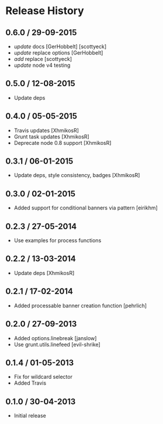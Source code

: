 # Release History

## 0.6.0 / 29-09-2015

* _update_ docs [GerHobbelt] [scottyeck]
* _update_ replace options [GerHobbelt]
* _add_ replace [scottyeck]
* _update_ node v4 testing

## 0.5.0 / 12-08-2015

* Update deps

## 0.4.0 / 05-05-2015

* Travis updates [XhmikosR]
* Grunt task updates [XhmikosR]
* Deprecate node 0.8 support [XhmikosR]

## 0.3.1 / 06-01-2015

* Update deps, style consistency, badges [XhmikosR]

## 0.3.0 / 02-01-2015

* Added support for conditional banners via pattern [eirikhm]

## 0.2.3 / 27-05-2014

* Use examples for process functions

## 0.2.2 / 13-03-2014

* Update deps [XhmikosR]

## 0.2.1 / 17-02-2014

* Added processable banner creation function [pehrlich]

## 0.2.0 / 27-09-2013

* Added options.linebreak [janslow]
* Use grunt.utils.linefeed [evil-shrike]

## 0.1.4 / 01-05-2013

* Fix for wildcard selector
* Added Travis

## 0.1.0 / 30-04-2013

* Initial release
